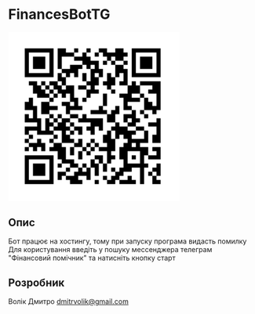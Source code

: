 <h1>FinancesBotTG</h1>

[<img src="docs/qr-code.png" alt="drawing" width="350"/>](https://t.me/financialassistantUA_bot)

<h2>Опис</h2>

Бот працює на хостингу, тому при запуску програма видасть помилку
Для користування введіть у пошуку мессенджера телеграм "Фінансовий помічник" та натисніть кнопку старт

<h2>Розробник</h2>

Волік Дмитро 
[dmitrvolik@gmail.com](mailto:dmitrvolik@gmail.com)
